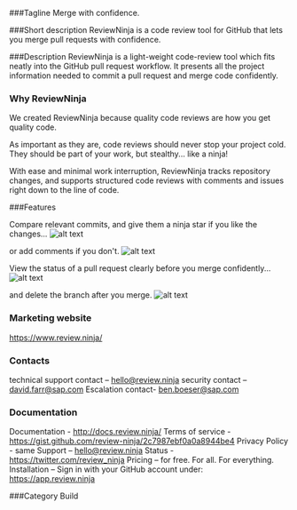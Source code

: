 ###Tagline
Merge with confidence.

###Short description
ReviewNinja is a code review tool for GitHub that lets you merge pull requests with confidence.

###Description
ReviewNinja is a light-weight code-review tool which fits neatly into the GitHub pull request workflow. It presents all the project information needed to commit a pull request and merge code confidently.

### Why ReviewNinja

We created ReviewNinja because quality code reviews are how you get quality code.

As important as they are, code reviews should never stop your project cold. They should be part of your work, but stealthy... like a ninja!

With ease and minimal work interruption, ReviewNinja tracks repository changes, and supports structured code reviews with comments and issues right down to the line of code.

###Features

Compare relevant commits, and give them a ninja star if you like the changes...
![alt text](https://www.review.ninja/assets/star-d6a8d744ad2c7623d29c42693b10713c.jpg "compare commits")

or add comments if you don't.
![alt text](https://www.review.ninja/assets/comment-9fee696e302eeb8635747b1e74fef485.png "add comments")

View the status of a pull request clearly before you merge confidently...
![alt text](https://www.review.ninja/assets/status-206ea6fc8d0e4770d2bdb0aa3c34f3f2.jpg "status of pull request")

and delete the branch after you merge.
![alt text](https://www.review.ninja/assets/branch-f64a1043bdcd9f1e4fc8de6d6c5eefcf.jpg "delete branches")


### Marketing website
https://www.review.ninja/

### Contacts
technical support contact – hello@review.ninja
security contact – david.farr@sap.com
Escalation contact- ben.boeser@sap.com

### Documentation
Documentation - http://docs.review.ninja/ 
Terms of service - https://gist.github.com/review-ninja/2c7987ebf0a0a8944be4 
Privacy Policy - same
Support – hello@review.ninja 
Status - https://twitter.com/review_ninja
Pricing – for free. For all. For everything.
Installation – Sign in with your GitHub account under: https://app.review.ninja 


###Category
Build
